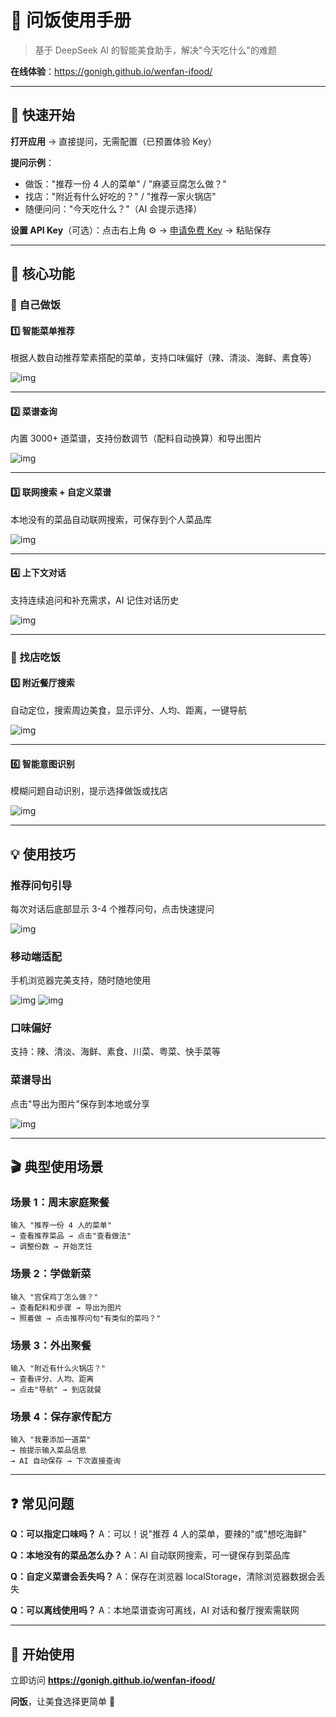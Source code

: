 # 🍜 问饭使用手册

> 基于 DeepSeek AI 的智能美食助手，解决"今天吃什么"的难题

**在线体验**：https://gonigh.github.io/wenfan-ifood/

---

## 🚀 快速开始

**打开应用** → 直接提问，无需配置（已预置体验 Key）

**提问示例**：
- 做饭："推荐一份 4 人的菜单" / "麻婆豆腐怎么做？"
- 找店："附近有什么好吃的？" / "推荐一家火锅店"
- 随便问问："今天吃什么？"（AI 会提示选择）

**设置 API Key**（可选）：点击右上角 ⚙️ → [申请免费 Key](https://platform.deepseek.com/api_keys) → 粘贴保存

------

## 🎯 核心功能

### 🍳 自己做饭

#### 1️⃣ 智能菜单推荐

根据人数自动推荐荤素搭配的菜单，支持口味偏好（辣、清淡、海鲜、素食等）

![img](http://event.myhexin.com/event/upload/ques/2025-10/8d8065cc9c3e56ff81ebcc007f17c505.png)

---

#### 2️⃣ 菜谱查询

内置 3000+ 道菜谱，支持份数调节（配料自动换算）和导出图片

![img](http://event.myhexin.com/event/upload/ques/2025-10/be5889d54719b0f4a767d7456a6d8bc9.png)

---

#### 3️⃣ 联网搜索 + 自定义菜谱

本地没有的菜品自动联网搜索，可保存到个人菜品库

![img](http://event.myhexin.com/event/upload/ques/2025-10/475580e1622948765be723d4da8aed86.png)

---

#### 4️⃣ 上下文对话

支持连续追问和补充需求，AI 记住对话历史

![img](http://event.myhexin.com/event/upload/ques/2025-10/3b73cd8401d20108db4ed976f8c8dcfe.png)

---

### 🏪 找店吃饭

#### 5️⃣ 附近餐厅搜索

自动定位，搜索周边美食，显示评分、人均、距离，一键导航

![img](http://event.myhexin.com/event/upload/ques/2025-10/00721b1227afbfa1dfb1bec4a7f3d03e.png)

---

#### 6️⃣ 智能意图识别

模糊问题自动识别，提示选择做饭或找店

![img](http://event.myhexin.com/event/upload/ques/2025-10/3da1955fe0367ef335434c9bef11755e.png)

---

## 💡 使用技巧

### 推荐问句引导
每次对话后底部显示 3-4 个推荐问句，点击快速提问

![img](http://event.myhexin.com/event/upload/ques/2025-10/57f9d6a4554059fa44b527de77503538.png)

### 移动端适配
手机浏览器完美支持，随时随地使用

![img](http://event.myhexin.com/event/upload/ques/2025-10/bfc33b9034a82743b549763a3c951821.JPEG) ![img](http://event.myhexin.com/event/upload/ques/2025-10/736416c1cc25a043a22463a0cec17ecc.JPEG)

### 口味偏好
支持：辣、清淡、海鲜、素食、川菜、粤菜、快手菜等

### 菜谱导出
点击"导出为图片"保存到本地或分享

![img](http://event.myhexin.com/event/upload/ques/2025-10/cc4ed2e7032bf9c75da7720e3be80569.png)

---

## 🎬 典型使用场景

### 场景 1：周末家庭聚餐
```
输入 "推荐一份 4 人的菜单"
→ 查看推荐菜品 → 点击"查看做法"
→ 调整份数 → 开始烹饪
```

### 场景 2：学做新菜
```
输入 "宫保鸡丁怎么做？"
→ 查看配料和步骤 → 导出为图片
→ 照着做 → 点击推荐问句"有类似的菜吗？"
```

### 场景 3：外出聚餐
```
输入 "附近有什么火锅店？"
→ 查看评分、人均、距离
→ 点击"导航" → 到店就餐
```

### 场景 4：保存家传配方
```
输入 "我要添加一道菜"
→ 按提示输入菜品信息
→ AI 自动保存 → 下次直接查询
```

---

## ❓ 常见问题

**Q：可以指定口味吗？**
A：可以！说"推荐 4 人的菜单，要辣的"或"想吃海鲜"

**Q：本地没有的菜品怎么办？**
A：AI 自动联网搜索，可一键保存到菜品库

**Q：自定义菜谱会丢失吗？**
A：保存在浏览器 localStorage，清除浏览器数据会丢失

**Q：可以离线使用吗？**
A：本地菜谱查询可离线，AI 对话和餐厅搜索需联网

---

## 🎉 开始使用

立即访问 **https://gonigh.github.io/wenfan-ifood/**

**问饭**，让美食选择更简单 🍜